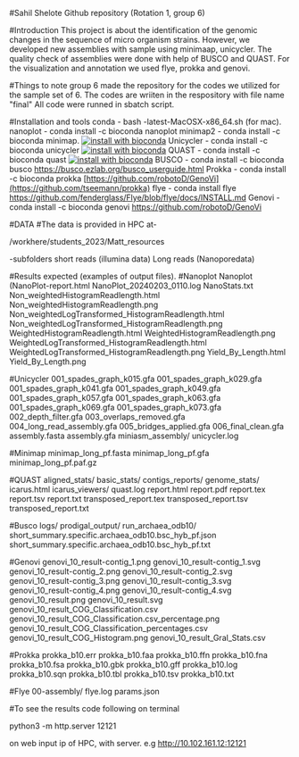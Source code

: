 #Sahil Shelote Github repository (Rotation 1, group 6)

#Introduction
This project is about the identification of the genomic changes in the sequence of micro organism strains. However, we developed new assemblies with sample using minimaap, unicycler.
The quality check of assemblies were done with help of BUSCO and QUAST.
For the visualization and annotation we used flye, prokka and genovi.

#Things to note
group 6 made the repository for the codes we utilized for the sample set of 6.
The codes are wriiten in the respository with file name "final"
All code were runned in sbatch script.

#Installation and tools
conda - bash <conda-installer-name>-latest-MacOSX-x86_64.sh (for mac).
nanoplot - conda install -c bioconda nanoplot
minimap2 - conda install -c bioconda minimap.
[![install with bioconda](https://img.shields.io/badge/install%20with-bioconda-brightgreen.svg?style=flat)](http://bioconda.github.io/recipes/minimap2/README.html)
Unicycler - conda install -c bioconda unicycler
[![install with bioconda](https://img.shields.io/badge/install%20with-bioconda-brightgreen.svg?style=flat)](http://bioconda.github.io/recipes/unicycler/README.html)
QUAST - conda install -c bioconda quast
[![install with bioconda](https://img.shields.io/badge/install%20with-bioconda-brightgreen.svg?style=flat)](http://bioconda.github.io/recipes/quast/README.html)
BUSCO - conda install -c bioconda busco
https://busco.ezlab.org/busco_userguide.html
Prokka - conda install -c bioconda prokka
[https://github.com/robotoD/GenoVi](https://github.com/tseemann/prokka)
flye - conda install flye
https://github.com/fenderglass/Flye/blob/flye/docs/INSTALL.md
Genovi - conda install -c bioconda genovi
https://github.com/robotoD/GenoVi

#DATA
#The data is provided in HPC at-

/workhere/students_2023/Matt_resources

-subfolders 
short reads (illumina data)
Long reads (Nanoporedata)

#Results expected (examples of output files).
#Nanoplot
Nanoplot (NanoPlot-report.html
NanoPlot_20240203_0110.log
NanoStats.txt
Non_weightedHistogramReadlength.html
Non_weightedHistogramReadlength.png
Non_weightedLogTransformed_HistogramReadlength.html
Non_weightedLogTransformed_HistogramReadlength.png
WeightedHistogramReadlength.html
WeightedHistogramReadlength.png
WeightedLogTransformed_HistogramReadlength.html
WeightedLogTransformed_HistogramReadlength.png
Yield_By_Length.html
Yield_By_Length.png

#Unicycler
001_spades_graph_k015.gfa
001_spades_graph_k029.gfa
001_spades_graph_k041.gfa
001_spades_graph_k049.gfa
001_spades_graph_k057.gfa
001_spades_graph_k063.gfa
001_spades_graph_k069.gfa
001_spades_graph_k073.gfa
002_depth_filter.gfa
003_overlaps_removed.gfa
004_long_read_assembly.gfa
005_bridges_applied.gfa
006_final_clean.gfa
assembly.fasta
assembly.gfa
miniasm_assembly/
unicycler.log

#Minimap
minimap_long_pf.fasta
minimap_long_pf.gfa
minimap_long_pf.paf.gz

#QUAST
aligned_stats/
basic_stats/
contigs_reports/
genome_stats/
icarus.html
icarus_viewers/
quast.log
report.html
report.pdf
report.tex
report.tsv
report.txt
transposed_report.tex
transposed_report.tsv
transposed_report.txt

#Busco
logs/
prodigal_output/
run_archaea_odb10/
short_summary.specific.archaea_odb10.bsc_hyb_pf.json
short_summary.specific.archaea_odb10.bsc_hyb_pf.txt

#Genovi
genovi_10_result-contig_1.png
genovi_10_result-contig_1.svg
genovi_10_result-contig_2.png
genovi_10_result-contig_2.svg
genovi_10_result-contig_3.png
genovi_10_result-contig_3.svg
genovi_10_result-contig_4.png
genovi_10_result-contig_4.svg
genovi_10_result.png
genovi_10_result.svg
genovi_10_result_COG_Classification.csv
genovi_10_result_COG_Classification.csv_percentage.png
genovi_10_result_COG_Classification_percentages.csv
genovi_10_result_COG_Histogram.png
genovi_10_result_Gral_Stats.csv

#Prokka
prokka_b10.err
prokka_b10.faa
prokka_b10.ffn
prokka_b10.fna
prokka_b10.fsa
prokka_b10.gbk
prokka_b10.gff
prokka_b10.log
prokka_b10.sqn
prokka_b10.tbl
prokka_b10.tsv
prokka_b10.txt

#Flye
00-assembly/
flye.log
params.json

#To see the results code following on terminal

python3 -m http.server 12121

on web input ip of HPC, with server. e.g http://10.102.161.12:12121

